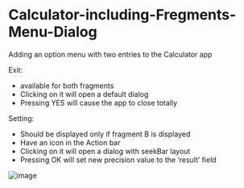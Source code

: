 # Calculator-including-Fregments-Menu-Dialog

Adding an option menu with two entries to the Calculator app

Exit:
  - available for both fragments
  - Clicking on it will open a default dialog 
  - Pressing YES will cause the app to close totally
  
Setting:
  - Should be displayed only if fragment B is displayed
  - Have an icon in the Action bar
  - Clicking on it will open a dialog with seekBar layout 
  - Pressing OK will set new precision value to the ‘result’ field


![image](https://user-images.githubusercontent.com/68581379/168385273-b3fca4ac-70c9-457b-8e3b-5d972b8a0a86.png)
